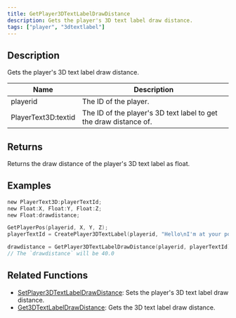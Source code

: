 ```yaml
---
title: GetPlayer3DTextLabelDrawDistance
description: Gets the player's 3D text label draw distance.
tags: ["player", "3dtextlabel"]
---
```


<VersionWarn version='omp v1.1.0.2612' />

## Description

Gets the player's 3D text label draw distance.

| Name      | Description                                                               |
| --------- | ------------------------------------------------------------------------- |
| playerid | The ID of the player.  |
| PlayerText3D:textid | The ID of the player's 3D text label to get the draw distance of. |

## Returns

Returns the draw distance of the player's 3D text label as float.

## Examples

```c
new PlayerText3D:playerTextId;
new Float:X, Float:Y, Float:Z;
new Float:drawdistance;

GetPlayerPos(playerid, X, Y, Z);
playerTextId = CreatePlayer3DTextLabel(playerid, "Hello\nI'm at your position", 0x008080FF, X, Y, Z, 40.0);

drawdistance = GetPlayer3DTextLabelDrawDistance(playerid, playerTextId);
// The `drawdistance` will be 40.0
```

## Related Functions

- [SetPlayer3DTextLabelDrawDistance](SetPlayer3DTextLabelDrawDistance): Sets the player's 3D text label draw distance.
- [Get3DTextLabelDrawDistance](Get3DTextLabelDrawDistance): Gets the 3D text label draw distance.
